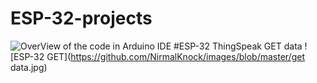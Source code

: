 # ESP-32-projects
![OverView of the code in Arduino IDE](https://github.com/NirmalKnock/images/blob/master/im.jpg)
#ESP-32 ThingSpeak GET data
![ESP-32 GET](https://github.com/NirmalKnock/images/blob/master/get data.jpg)
